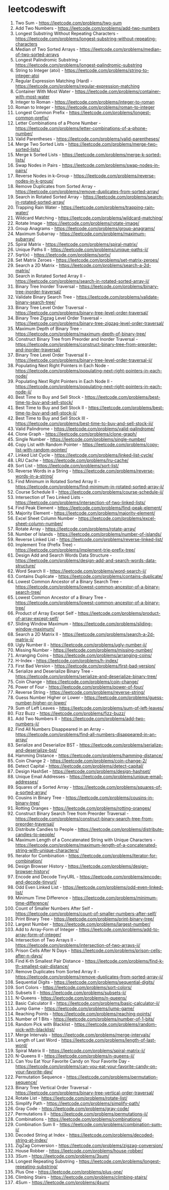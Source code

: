 # leetcodeswift

 1. Two Sum	- https://leetcode.com/problems/two-sum
 2. Add Two Numbers - https://leetcode.com/problems/add-two-numbers
 3. Longest Substring Without Repeating Characters - https://leetcode.com/problems/longest-substring-without-repeating-characters
 4. Median of Two Sorted Arrays - https://leetcode.com/problems/median-of-two-sorted-arrays
 5. Longest Palindromic Substring - https://leetcode.com/problems/longest-palindromic-substring
 6. String to Integer (atoi) - https://leetcode.com/problems/string-to-integer-atoi
 7. Regular Expression Matching (Hard) - https://leetcode.com/problems/regular-expression-matching
 8. Container With Most Water - https://leetcode.com/problems/container-with-most-water
 9. Integer to Roman - https://leetcode.com/problems/integer-to-roman
 10. Roman to Integer - https://leetcode.com/problems/roman-to-integer
 11. Longest Common Prefix - https://leetcode.com/problems/longest-common-prefix/
 12. Letter Combinations of a Phone Number - https://leetcode.com/problems/letter-combinations-of-a-phone-number/
 13. Valid Parentheses - https://leetcode.com/problems/valid-parentheses/
 14. Merge Two Sorted Lists - https://leetcode.com/problems/merge-two-sorted-lists/
 15. Merge k Sorted Lists - https://leetcode.com/problems/merge-k-sorted-lists/
 16. Swap Nodes in Pairs - https://leetcode.com/problems/swap-nodes-in-pairs/
 17. Reverse Nodes in k-Group - https://leetcode.com/problems/reverse-nodes-in-k-group/
 18. Remove Duplicates from Sorted Array - https://leetcode.com/problems/remove-duplicates-from-sorted-array/
 19. Search in Rotated Sorted Array - https://leetcode.com/problems/search-in-rotated-sorted-array/
 20. Trapping Rain Water - https://leetcode.com/problems/trapping-rain-water/
 21. Wildcard Matching - https://leetcode.com/problems/wildcard-matching/
 22. Rotate Image - https://leetcode.com/problems/rotate-image/
 23. Group Anagrams - https://leetcode.com/problems/group-anagrams/
 24. Maximum Subarray - https://leetcode.com/problems/maximum-subarray/
 25. Spiral Matrix - https://leetcode.com/problems/spiral-matrix/
 26. Unique Paths II - https://leetcode.com/problems/unique-paths-ii/
 27. Sqrt(x) - https://leetcode.com/problems/sqrtx/
 28. Set Matrix Zeroes - https://leetcode.com/problems/set-matrix-zeroes/
 29. Search a 2D Matrix - https://leetcode.com/problems/search-a-2d-matrix/
 30. Search in Rotated Sorted Array II - https://leetcode.com/problems/search-in-rotated-sorted-array-ii/
 31. Binary Tree Inorder Traversal - https://leetcode.com/problems/binary-tree-inorder-traversal/
 32. Validate Binary Search Tree - https://leetcode.com/problems/validate-binary-search-tree/
 33. Binary Tree Level Order Traversal - https://leetcode.com/problems/binary-tree-level-order-traversal/
 34. Binary Tree Zigzag Level Order Traversal - https://leetcode.com/problems/binary-tree-zigzag-level-order-traversal/
 35. Maximum Depth of Binary Tree - https://leetcode.com/problems/maximum-depth-of-binary-tree/
 36. Construct Binary Tree from Preorder and Inorder Traversal - https://leetcode.com/problems/construct-binary-tree-from-preorder-and-inorder-traversal/
 37. Binary Tree Level Order Traversal II - https://leetcode.com/problems/binary-tree-level-order-traversal-ii/
 38. Populating Next Right Pointers in Each Node - https://leetcode.com/problems/populating-next-right-pointers-in-each-node/
 39. Populating Next Right Pointers in Each Node II - https://leetcode.com/problems/populating-next-right-pointers-in-each-node-ii/
 40. Best Time to Buy and Sell Stock - https://leetcode.com/problems/best-time-to-buy-and-sell-stock/
 41. Best Time to Buy and Sell Stock II - https://leetcode.com/problems/best-time-to-buy-and-sell-stock-ii/
 42. Best Time to Buy and Sell Stock III - https://leetcode.com/problems/best-time-to-buy-and-sell-stock-iii/
 43. Valid Palindrome - https://leetcode.com/problems/valid-palindrome/
 44. Clone Graph - https://leetcode.com/problems/clone-graph/
 45. Single Number - https://leetcode.com/problems/single-number/
 46. Copy List with Random Pointer - https://leetcode.com/problems/copy-list-with-random-pointer/
 47. Linked List Cycle - https://leetcode.com/problems/linked-list-cycle/
 48. LRU Cache - https://leetcode.com/problems/lru-cache/
 49. Sort List - https://leetcode.com/problems/sort-list/
 50. Reverse Words in a String - https://leetcode.com/problems/reverse-words-in-a-string/
 51. Find Minimum in Rotated Sorted Array II - https://leetcode.com/problems/find-minimum-in-rotated-sorted-array-ii/
 52. Course Schedule II - https://leetcode.com/problems/course-schedule-ii/
 53. Intersection of Two Linked Lists - https://leetcode.com/problems/intersection-of-two-linked-lists/
 54. Find Peak Element - https://leetcode.com/problems/find-peak-element/
 55. Majority Element - https://leetcode.com/problems/majority-element/
 56. Excel Sheet Column Number - https://leetcode.com/problems/excel-sheet-column-number/
 57. Rotate Array - https://leetcode.com/problems/rotate-array/
 58. Number of Islands - https://leetcode.com/problems/number-of-islands/
 59. Reverse Linked List - https://leetcode.com/problems/reverse-linked-list/
 60. Implement Trie (Prefix Tree) - https://leetcode.com/problems/implement-trie-prefix-tree/
 61. Design Add and Search Words Data Structure - https://leetcode.com/problems/design-add-and-search-words-data-structure/
 62. Word Search II - https://leetcode.com/problems/word-search-ii/
 63. Contains Duplicate - https://leetcode.com/problems/contains-duplicate/
 64. Lowest Common Ancestor of a Binary Search Tree - https://leetcode.com/problems/lowest-common-ancestor-of-a-binary-search-tree/
 65. Lowest Common Ancestor of a Binary Tree - https://leetcode.com/problems/lowest-common-ancestor-of-a-binary-tree/
 66. Product of Array Except Self - https://leetcode.com/problems/product-of-array-except-self/
 67. Sliding Window Maximum - https://leetcode.com/problems/sliding-window-maximum/
 68. Search a 2D Matrix II - https://leetcode.com/problems/search-a-2d-matrix-ii/
 69. Ugly Number II - https://leetcode.com/problems/ugly-number-ii/
 70. Missing Number - https://leetcode.com/problems/missing-number/
 71. Arranging Coins - https://leetcode.com/problems/arranging-coins/
 72. H-Index - https://leetcode.com/problems/h-index/
 73. First Bad Version - https://leetcode.com/problems/first-bad-version/
 74. Serialize and Deserialize Binary Tree - https://leetcode.com/problems/serialize-and-deserialize-binary-tree/
 75. Coin Change - https://leetcode.com/problems/coin-change/
 76. Power of Four - https://leetcode.com/problems/power-of-four/
 77. Reverse String - https://leetcode.com/problems/reverse-string/
 78. Guess Number Higher or Lower - https://leetcode.com/problems/guess-number-higher-or-lower/
 79. Sum of Left Leaves - https://leetcode.com/problems/sum-of-left-leaves/
 80. Fizz Buzz - https://leetcode.com/problems/fizz-buzz/
 81. Add Two Numbers II - https://leetcode.com/problems/add-two-numbers-ii/
 82. Find All Numbers Disappeared in an Array - https://leetcode.com/problems/find-all-numbers-disappeared-in-an-array/
 83. Serialize and Deserialize BST - https://leetcode.com/problems/serialize-and-deserialize-bst/
 84. Hamming Distance - https://leetcode.com/problems/hamming-distance/
 85. Coin Change 2 - https://leetcode.com/problems/coin-change-2/
 86. Detect Capital - https://leetcode.com/problems/detect-capital/
 87. Design HashSet - https://leetcode.com/problems/design-hashset/
 88. Unique Email Addresses - https://leetcode.com/problems/unique-email-addresses/
 89. Squares of a Sorted Array - https://leetcode.com/problems/squares-of-a-sorted-array/
 90. Cousins in Binary Tree - https://leetcode.com/problems/cousins-in-binary-tree/
 91. Rotting Oranges - https://leetcode.com/problems/rotting-oranges/
 92. Construct Binary Search Tree from Preorder Traversal - https://leetcode.com/problems/construct-binary-search-tree-from-preorder-traversal/
 93. Distribute Candies to People - https://leetcode.com/problems/distribute-candies-to-people/
 94. Maximum Length of a Concatenated String with Unique Characters - https://leetcode.com/problems/maximum-length-of-a-concatenated-string-with-unique-characters/
 95. Iterator for Combination - https://leetcode.com/problems/iterator-for-combination/
 96. Design Browser History - https://leetcode.com/problems/design-browser-history/
 97. Encode and Decode TinyURL - https://leetcode.com/problems/encode-and-decode-tinyurl/
98. Odd Even Linked List - https://leetcode.com/problems/odd-even-linked-list/
99. Minimum Time Difference - https://leetcode.com/problems/minimum-time-difference/
100. Count of Smaller Numbers After Self - https://leetcode.com/problems/count-of-smaller-numbers-after-self/
101. Print Binary Tree - https://leetcode.com/problems/print-binary-tree/
102. Largest Number - https://leetcode.com/problems/largest-number/
103. Add to Array-Form of Integer - https://leetcode.com/problems/add-to-array-form-of-integer/
104. Intersection of Two Arrays II - https://leetcode.com/problems/intersection-of-two-arrays-ii/
105. Prison Cells After N Days - https://leetcode.com/problems/prison-cells-after-n-days/
106. Find K-th Smallest Pair Distance - https://leetcode.com/problems/find-k-th-smallest-pair-distance/
107. Remove Duplicates from Sorted Array II - https://leetcode.com/problems/remove-duplicates-from-sorted-array-ii/
108. Sequential Digits - https://leetcode.com/problems/sequential-digits/
109. Sort Colors - https://leetcode.com/problems/sort-colors/
110. Subsets II - https://leetcode.com/problems/subsets-ii/
111. N-Queens - https://leetcode.com/problems/n-queens/
112. Basic Calculator II - https://leetcode.com/problems/basic-calculator-ii/
113. Jump Game - https://leetcode.com/problems/jump-game/
114. Reaching Points - https://leetcode.com/problems/reaching-points/
115. Number of 1 Bits - https://leetcode.com/problems/number-of-1-bits/
116. Random Pick with Blacklist - https://leetcode.com/problems/random-pick-with-blacklist/
117. Merge Intervals - https://leetcode.com/problems/merge-intervals/
118. Length of Last Word - https://leetcode.com/problems/length-of-last-word/
119. Spiral Matrix II - https://leetcode.com/problems/spiral-matrix-ii/
120. N-Queens II - https://leetcode.com/problems/n-queens-ii/
121. Can You Eat Your Favorite Candy on Your Favorite Day -  https://leetcode.com/problems/can-you-eat-your-favorite-candy-on-your-favorite-day/
122. Permutation Sequence - https://leetcode.com/problems/permutation-sequence/
123. Binary Tree Vertical Order Traversal - https://leetcode.com/problems/binary-tree-vertical-order-traversal/
124. Rotate List - https://leetcode.com/problems/rotate-list/
125. Simplify Path - https://leetcode.com/problems/simplify-path/
126. Gray Code - https://leetcode.com/problems/gray-code/
127. Permutations II - https://leetcode.com/problems/permutations-ii/
128. Combinations - https://leetcode.com/problems/combinations/
129. Combination Sum II - https://leetcode.com/problems/combination-sum-ii/
130. Decoded String at Index - https://leetcode.com/problems/decoded-string-at-index/
131. ZigZag Conversion - https://leetcode.com/problems/zigzag-conversion/
132. House Robber - https://leetcode.com/problems/house-robber/
133. 3Sum - https://leetcode.com/problems/3sum/
134. Longest Repeating Substring - https://leetcode.com/problems/longest-repeating-substring/
135. Plus One - https://leetcode.com/problems/plus-one/
136. Climbing Stairs - https://leetcode.com/problems/climbing-stairs/
137. 4Sum - https://leetcode.com/problems/4sum/
